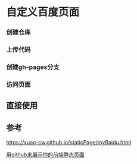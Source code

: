 # 自定义百度页面

### 创建仓库

### 上传代码

### 创建gh-pages分支

### 访问页面

## 直接使用

## 参考

https://xuan-cw.github.io/staticPage/myBaidu.html

[用github来展示你的前端静态页面](https://www.cnblogs.com/qianmojing/p/6484162.html)
